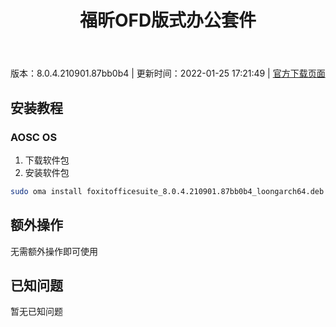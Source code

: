 ﻿---
id: 236
title: 福昕OFD版式办公套件
toc: true
weight: 236
---

版本：8.0.4.210901.87bb0b4 | 更新时间：2022-01-25 17:21:49 | [官方下载页面](http://app.loongapps.cn/#/detail/236)

## 安装教程 

### AOSC OS 

1. 下载软件包
2. 安装软件包

```bash
sudo oma install foxitofficesuite_8.0.4.210901.87bb0b4_loongarch64.deb
```

## 额外操作

无需额外操作即可使用

## 已知问题

暂无已知问题

